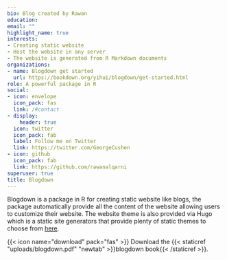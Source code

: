 ```yaml
---
bio: Blog created by Rawan
education:
email: ""
highlight_name: true
interests:
- Creating static website
- Host the website in any server
- The website is generated from R Markdown documents
organizations:
- name: Blogdown get started
  url: https://bookdown.org/yihui/blogdown/get-started.html
role: A powerful package in R
social:
- icon: envelope
  icon_pack: fas
  link: /#contact
- display:
    header: true
  icon: twitter
  icon_pack: fab
  label: Follow me on Twitter
  link: https://twitter.com/GeorgeCushen
- icon: github
  icon_pack: fab
  link: https://github.com/rawanalqarni
superuser: true
title: Blogdown
---
```


Blogdown is a package in R for creating static website like blogs, the package automatically provide all the content of the website allowing users to customize their website. The website theme is also provided via Hugo which is a static site generators that provide plenty of static themes to choose from [here](https://gohugo.io/).

{{< icon name="download" pack="fas" >}} Download the {{< staticref "uploads/blogdown.pdf" "newtab" >}}blogdown book{{< /staticref >}}.
